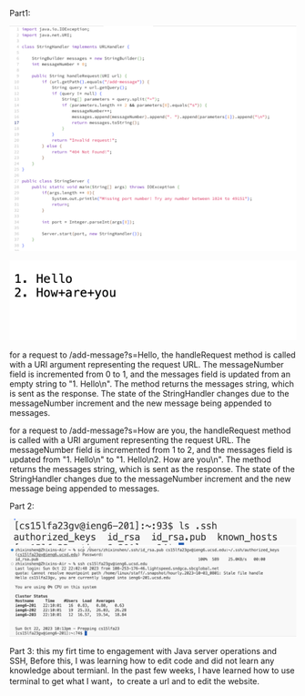 Part1:

![Image](lab2_3.png)

![Image](lab2_2.png)

for a request to /add-message?s=Hello, the handleRequest method is called with a URI argument representing the request URL. The messageNumber   field is incremented from 0 to 1, and the messages field is updated from an empty string to "1. Hello\n". The method returns the messages string, which is sent as the response. The state of the StringHandler changes due to the messageNumber increment and the new message being appended to messages.

for a request to /add-message?s=How are you, the handleRequest method is called with a URI argument representing the request URL. The messageNumber field is incremented from 1 to 2, and the messages field is updated from "1. Hello\n" to "1. Hello\n2. How are you\n". The method returns the messages string, which is sent as the response. The state of the StringHandler changes due to the messageNumber increment and the new message being appended to messages.

Part 2:

![Image](lab2redo_1.png)
![Image](lab2-5.png)

Part 3:
this my firt time to engagement with Java server operations and SSH, Before this, I was learning how to edit code and did not learn any knowledge about termianl. In the past few weeks, I have learned how to use terminal to get what I want，to create a url and to edit the website.
